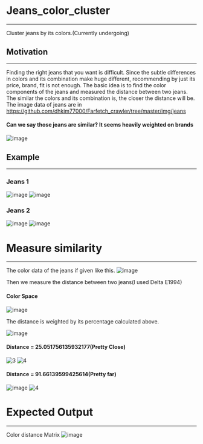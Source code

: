 # Jeans_color_cluster
---
Cluster jeans by its colors.(Currently undergoing)

## Motivation
---
Finding the right jeans that you want is difficult. Since the subtle differences in colors and its combination make huge different, recommending by just its price, brand, fit is not enough. The basic idea is to find the color components of the jeans and measured the distance between two jeans. The similar the colors and its combination is, the closer the distance will be. The image data of jeans are in https://github.com/dhkim77000/Farfetch_crawler/tree/master/img/jeans

#### Can we say those jeans are similar? It seems heavily weighted on brands
![image](https://user-images.githubusercontent.com/89527573/174465967-b865d069-961e-4c5d-a897-42a65c52a1be.png)


## Example
---
### Jeans 1

![image](https://user-images.githubusercontent.com/89527573/174468429-0b41349e-7bdf-418b-bd31-78deceb0f639.png)
![image](https://user-images.githubusercontent.com/89527573/174468427-5b4faedf-b09b-4fdf-b8b2-2835fc5914c9.png)

### Jeans 2

![image](https://user-images.githubusercontent.com/89527573/174468435-d9aa4a04-4243-4099-89d2-ab0c8d5ab457.png)
![image](https://user-images.githubusercontent.com/89527573/174468436-21451931-5724-44f4-9684-287f09301d35.png)


# Measure similarity
---

The color data of the jeans if given like this.
![image](https://user-images.githubusercontent.com/89527573/174468417-0c016865-01bd-4c54-abd4-a26a9f43d32b.png)

Then we measure the distance between two jeans(I used Delta E1994)
#### Color Space
![image](https://user-images.githubusercontent.com/89527573/175081709-c048973e-4bf8-4241-88d8-7ba141f2f5f2.png)

The distance is weighted by its percentage calculated above.

![image](https://user-images.githubusercontent.com/89527573/174468409-56406fd2-c337-4f76-8225-62151b56258e.png)

#### Distance = 25.051756135932177(Pretty Close)

![3](https://user-images.githubusercontent.com/89527573/174489847-7181a63a-8f59-47cd-9d8d-ca07248c4919.jpg)
![4](https://user-images.githubusercontent.com/89527573/174489860-e9dd5de8-76f7-4e46-bb33-342955a7781c.jpg)

#### Distance = 91.66139599425614(Pretty far)

![image](https://user-images.githubusercontent.com/89527573/174490568-eecef2e2-aa9c-4f74-836a-e6e869678a41.png)
![4](https://user-images.githubusercontent.com/89527573/174489860-e9dd5de8-76f7-4e46-bb33-342955a7781c.jpg)


# Expected Output
---
Color distance Matrix
![image](https://user-images.githubusercontent.com/89527573/174491104-0bbbff35-6e94-4121-953f-ff967eb17a5a.png)


